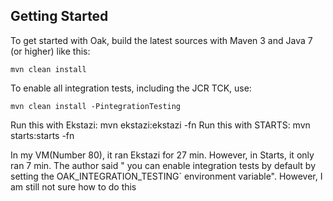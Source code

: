 Getting Started
---------------

To get started with Oak, build the latest sources with
Maven 3 and Java 7 (or higher) like this:

    mvn clean install

To enable all integration tests, including the JCR TCK, use:

    mvn clean install -PintegrationTesting

Run this with Ekstazi: mvn ekstazi:ekstazi -fn
Run this with STARTS: mvn starts:starts -fn

In my VM(Number 80), it ran Ekstazi for 27 min. However, in Starts, it only 
ran 7 min.
The author said " you can enable integration tests by default by setting the
OAK_INTEGRATION_TESTING` environment variable". However, I am still not sure
how to do this



